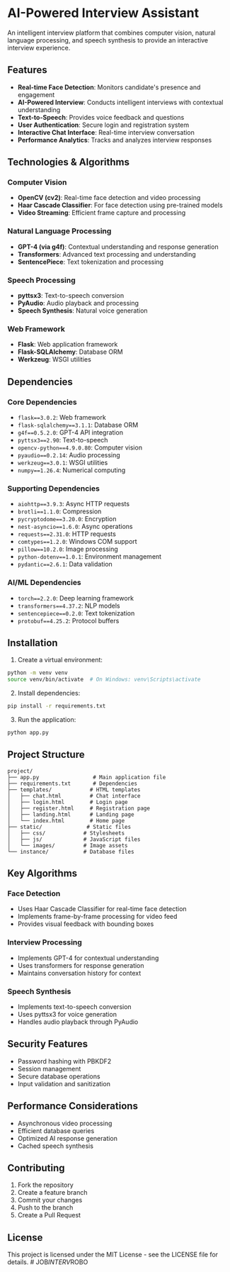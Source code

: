 # AI-Powered Interview Assistant

An intelligent interview platform that combines computer vision, natural language processing, and speech synthesis to provide an interactive interview experience.

## Features

- **Real-time Face Detection**: Monitors candidate's presence and engagement
- **AI-Powered Interview**: Conducts intelligent interviews with contextual understanding
- **Text-to-Speech**: Provides voice feedback and questions
- **User Authentication**: Secure login and registration system
- **Interactive Chat Interface**: Real-time interview conversation
- **Performance Analytics**: Tracks and analyzes interview responses

## Technologies & Algorithms

### Computer Vision
- **OpenCV (cv2)**: Real-time face detection and video processing
- **Haar Cascade Classifier**: For face detection using pre-trained models
- **Video Streaming**: Efficient frame capture and processing

### Natural Language Processing
- **GPT-4 (via g4f)**: Contextual understanding and response generation
- **Transformers**: Advanced text processing and understanding
- **SentencePiece**: Text tokenization and processing

### Speech Processing
- **pyttsx3**: Text-to-speech conversion
- **PyAudio**: Audio playback and processing
- **Speech Synthesis**: Natural voice generation

### Web Framework
- **Flask**: Web application framework
- **Flask-SQLAlchemy**: Database ORM
- **Werkzeug**: WSGI utilities

## Dependencies

### Core Dependencies
- `flask==3.0.2`: Web framework
- `flask-sqlalchemy==3.1.1`: Database ORM
- `g4f==0.5.2.0`: GPT-4 API integration
- `pyttsx3==2.90`: Text-to-speech
- `opencv-python==4.9.0.80`: Computer vision
- `pyaudio==0.2.14`: Audio processing
- `werkzeug==3.0.1`: WSGI utilities
- `numpy==1.26.4`: Numerical computing

### Supporting Dependencies
- `aiohttp==3.9.3`: Async HTTP requests
- `brotli==1.1.0`: Compression
- `pycryptodome==3.20.0`: Encryption
- `nest-asyncio==1.6.0`: Async operations
- `requests==2.31.0`: HTTP requests
- `comtypes==1.2.0`: Windows COM support
- `pillow==10.2.0`: Image processing
- `python-dotenv==1.0.1`: Environment management
- `pydantic==2.6.1`: Data validation

### AI/ML Dependencies
- `torch==2.2.0`: Deep learning framework
- `transformers==4.37.2`: NLP models
- `sentencepiece==0.2.0`: Text tokenization
- `protobuf==4.25.2`: Protocol buffers

## Installation

1. Create a virtual environment:
```bash
python -m venv venv
source venv/bin/activate  # On Windows: venv\Scripts\activate
```

2. Install dependencies:
```bash
pip install -r requirements.txt
```

3. Run the application:
```bash
python app.py
```

## Project Structure

```
project/
├── app.py                 # Main application file
├── requirements.txt       # Dependencies
├── templates/            # HTML templates
│   ├── chat.html         # Chat interface
│   ├── login.html        # Login page
│   ├── register.html     # Registration page
│   ├── landing.html      # Landing page
│   └── index.html        # Home page
├── static/              # Static files
│   ├── css/            # Stylesheets
│   ├── js/             # JavaScript files
│   └── images/         # Image assets
└── instance/           # Database files
```

## Key Algorithms

### Face Detection
- Uses Haar Cascade Classifier for real-time face detection
- Implements frame-by-frame processing for video feed
- Provides visual feedback with bounding boxes

### Interview Processing
- Implements GPT-4 for contextual understanding
- Uses transformers for response generation
- Maintains conversation history for context

### Speech Synthesis
- Implements text-to-speech conversion
- Uses pyttsx3 for voice generation
- Handles audio playback through PyAudio

## Security Features

- Password hashing with PBKDF2
- Session management
- Secure database operations
- Input validation and sanitization

## Performance Considerations

- Asynchronous video processing
- Efficient database queries
- Optimized AI response generation
- Cached speech synthesis

## Contributing

1. Fork the repository
2. Create a feature branch
3. Commit your changes
4. Push to the branch
5. Create a Pull Request

## License

This project is licensed under the MIT License - see the LICENSE file for details. #   J O B _ I N T E R V _ R O B O  
 
